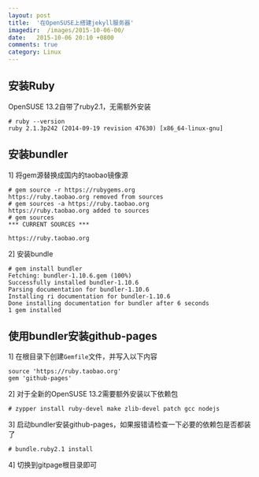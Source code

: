```yaml
---
layout: post
title:  '在OpenSUSE上搭建jekyll服务器'
imagedir:  /images/2015-10-06-00/
date:   2015-10-06 20:10 +0800
comments: true
category: Linux
---
```


## 安装Ruby

OpenSUSE 13.2自带了ruby2.1，无需额外安装  

```
# ruby --version
ruby 2.1.3p242 (2014-09-19 revision 47630) [x86_64-linux-gnu]
```

## 安装bundler

1] 将gem源替换成国内的taobao镜像源

```
# gem source -r https://rubygems.org
https://ruby.taobao.org removed from sources
# gem sources -a https://ruby.taobao.org
https://ruby.taobao.org added to sources
# gem sources
*** CURRENT SOURCES ***

https://ruby.taobao.org
```

2] 安装bundle  

```
# gem install bundler
Fetching: bundler-1.10.6.gem (100%)
Successfully installed bundler-1.10.6
Parsing documentation for bundler-1.10.6
Installing ri documentation for bundler-1.10.6
Done installing documentation for bundler after 6 seconds
1 gem installed
```

## 使用bundler安装github-pages  

1] 在根目录下创建`Gemfile`文件，并写入以下内容  

```
source 'https://ruby.taobao.org'
gem 'github-pages'
```

2] 对于全新的OpenSUSE 13.2需要额外安装以下依赖包  

```
# zypper install ruby-devel make zlib-devel patch gcc nodejs
```

3] 启动bundler安装github-pages，如果报错请检查一下必要的依赖包是否都装了  

```
# bundle.ruby2.1 install
```

4] 切换到gitpage根目录即可  

